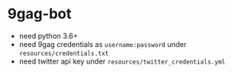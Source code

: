 # 9gag-bot

* need python 3.6+
* need 9gag credentials as `username:password` under `resources/credentials.txt`
* need twitter api key under `resources/twitter_credentials.yml`
